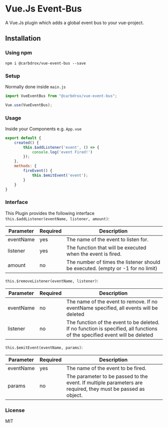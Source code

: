 # Vue.Js Event-Bus
A Vue.Js plugin which adds a global event bus to your vue-project.

## Installation

### Using npm

```
npm i @carbdrox/vue-event-bus --save
```

### Setup
Normally done inside `main.js`
```javascript
import VueEventBus from "@carbdrox/vue-event-bus";

Vue.use(VueEventBus);
```

### Usage
Inside your Components e.g. `App.vue`
```javascript
export default {
    created() {
        this.$addListener('event', () => {
            console.log('event Fired!')
        });
    },
    methods: {
        fireEvent() {
            this.$emitEvent('event');
        }
    }
}
```

### Interface
This Plugin provides the following interface   
`this.$addListener(eventName, listener, amount)`:  

| Parameter | Required | Description                                                                     |
|-----------|----------|---------------------------------------------------------------------------------|
| eventName | yes      | The name of the event to listen for.                                            |
| listener  | yes      | The function that will be executed when the event is fired.                     |
| amount    | no       | The number of times the listener should be executed. (empty or -1 for no limit) |

`this.$removeListener(eventName, listener)`:  

| Parameter | Required | Description                                                                                                                |
|-----------|----------|----------------------------------------------------------------------------------------------------------------------------|
| eventName | no       | The name of the event to remove. If no eventName specified, all events will be deleted                                     |
| listener  | no       | The function of the event to be deleted. If no function is specified, all functions of the specified event will be deleted |

`this.$emitEvent(eventName, params)`:  

| Parameter | Required | Description                                                                                                  |
|-----------|----------|--------------------------------------------------------------------------------------------------------------|
| eventName | yes      | The name of the event to be fired.                                                                           |
| params    | no       | The parameter to be passed to the event. If multiple parameters are required, they must be passed as object. |

### License

MIT

